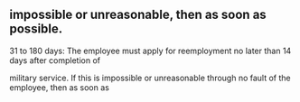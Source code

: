 ## impossible or unreasonable, then as soon as possible.

31 to 180 days: The employee must apply for reemployment no later than 14 days after completion of

military service. If this is impossible or unreasonable through no fault of the employee, then as soon as